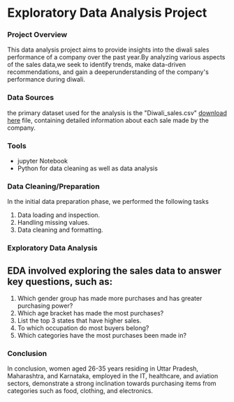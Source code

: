 # Exploratory Data Analysis Project
### Project Overview
This data analysis project aims to provide insights into the diwali sales performance of a company over the past year.By analyzing various aspects of the sales data,we seek to identify trends, make data-driven recommendations, and gain a deeperunderstanding of the company's performance during diwali.

### Data Sources
the primary dataset used for the analysis is the "Diwali_sales.csv" [download here](https://www.kaggle.com/datasets/saadharoon27/diwali-sales-dataset) file, containing detailed information about each sale made by the company.

### Tools 
- jupyter Notebook
- Python for data cleaning as well as data analysis

### Data Cleaning/Preparation
In the initial data preparation phase, we performed the following tasks
1. Data loading and inspection.
2. Handling missing values. 
3. Data cleaning and formatting.

### Exploratory Data Analysis
## EDA involved exploring the sales data to answer key questions, such as:
1. Which gender group has made more purchases and has greater purchasing power?
2. Which age bracket has made the most purchases?
3. List the top 3 states that have higher sales.
4. To which occupation do most buyers belong?
5. Which categories have the most purchases been made in?

### Conclusion
In conclusion, women aged 26-35 years residing in Uttar Pradesh, Maharashtra, and Karnataka, employed in the IT, healthcare, and aviation sectors, demonstrate a strong inclination towards purchasing items from categories such as food, clothing, and electronics.
